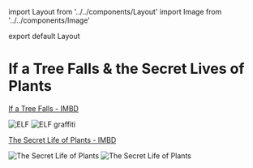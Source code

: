 import Layout from '../../components/Layout'
import Image from '../../components/Image'

export default Layout

# If a Tree Falls & the Secret Lives of Plants

[If a Tree Falls - IMBD](http://www.imdb.com/title/tt1787725/)

<Image src="/elf.jpg" alt="ELF" />
<Image src="/elf-graffiti.jpg" alt="ELF graffiti" />

[The Secret Life of Plants - IMBD](http://www.imdb.com/title/tt0078217/)

<Image src="/the-secret-life-of-plants-1.jpg" alt="The Secret Life of Plants" />
<Image src="/the-secret-life-of-plants-2.jpg" alt="The Secret Life of Plants" />
